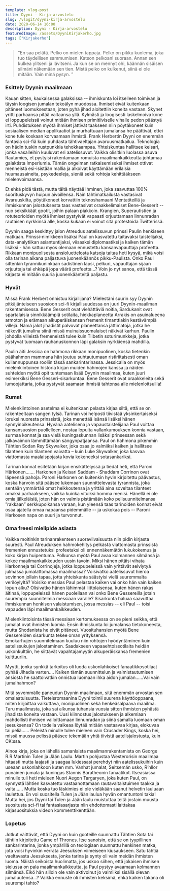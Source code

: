 ```yaml
---
template: vlog-post
title: Dyyni - Kirja-arvostelu
slug: /vlogit/dyyni-kirja-arvostelu
date: 2020-06-14 16:00
description: Dyyni - Kirja-arvostelu
featuredImage: /assets/DyyniKirjakerho.jpg
tags: ["Kirjakerho"]
---
```

>”En saa pelätä.
>Pelko on mielen tappaja. Pelko on pikku kuolema, joka tuo täydellisen sammumisen.
>Katson pelkoani suoraan.
>Annan sen kulkea ylitseni ja lävitseni.
>Ja kun se on mennyt ohi, käännän sisäisen silmäni näkemään sen tien.
>Mistä pelko on kulkenut, siinä ei ole mitään.
>Vain minä pysyn. ”

### Esittely Dyynin maailmaan

Kauan sitten, kaukaisessa galaksissa -- ihmiskunta loi itselleen toimivan ja täysin loogisen jumalan tekoälyn muodossa. Ihmiset eivät kuitenkaan pitäneet luomuksestaan, joten pyhä jihad aloitettiin koneita vastaan. Skynet yritti parhaansa pitää valtaansa yllä. Kylmästi ja loogisesti laskelmoiva kone ei loppupeleissä voinut mitään ihmisen primitiiviselle vihalle pedon päästyä irti. Puhdistuksen myötä ihmiset jättivät taakseen niin pöytäkoneet kuin sosiaalisen median applikaatiot ja murhattuaan jumalansa he päättivät, ettei kone tule koskaan korvaamaan ihmistä.
Frank Herbertin Dyyni on enemmän fantasia sci-fiä kuin puhdasta tähtivaeltajan avaruusmatkailua. Teknologia on hädin tuskin rustpunkkia tehokkaampaa. Yhteiskuntaa hallitsee keisari, jonka vasalleihin kuuluvat eri aatelissuvut. Vaikka olisitkin luolassa asuva Rautamies, et pystyisi rakentamaan romuista maailmankaikkeutta johtamaa galaktista Imperiumia.  Tämän ongelman ratkaisemiseksi ihmiset ottivat menneistä esi-isistään mallia ja alkoivat käyttämään erilaisia huumausaineita, psykedeeleja, sieniä sekä rohtoja kehittääkseen mielenvoimaansa.  

Et ehkä pidä tästä, mutta tältä näyttää ihminen, joka saavuttaa 100% suorituskyvyn huipun aivoillensa.
Näin tähtimatkailusta vastasivat Avaruuskilta, pöytäkoneet korvattiin teknoshamaani Mentatiteillä ja ihmiskunnan jalostuksesta taas vastasivat oraakkelimaiset Bene-Gesserit -- nuo seksikkäät gootit, joihin palaan piakkoin.  Krangien, Superautistien ja rotuteorioiden myötä ihmiset pystyivät vapaasti orjuuttamaan linnunradan rautaisen nyrkkinsä alle, koska kukaan ei voinut sitä protestoida Twitterissä.

Dyynin saaga keskittyy jalon Atreudus aatelissuvun prinssi Paulin henkiseen matkaan.  Prinssi-nimikkeen lisäksi Paul on kasvatettu taitavaksi taistelijaksi, data-analytiikan asiantuntijaksi, viisaaksi diplomaatiksi ja kaiken tämän lisäksi - hän sattuu myös olemaan ennustettu kansanvapauttaja profeetta. Rikkaan monipuolisesta ansioluettelosta katsoja taitaa heti kysyä, mikä voisi olla tarinan aikana paljastuva juonenkäännös pikku-Paulista. Onko Paul sittenkin tyrannikuninkaan sadistinen lapsi, pelkuri, vapauttajan sijaan orjuuttaja tai ehkäpä jopa väärä profeetta…? Voin jo nyt sanoa, että tässä kirjasta ei mitään suuria juonenkäänteitä paljastu.
### Hyvät

Missä Frank Herbert onnistuu kirjailijana? Mielestäni suurin syy Dyynin pitkäjänteiseen suosioon sci-fi kirjallisuudessa on juuri Dyynin-maailman rakentamisessa.  Bene Gesserit ovat viehättäviä noitia, Sardukanit ovat spartalaisia sinnikkäämpiä sotilaita, hiekkaplaneetta Arrakis on asuinalueena armoton ja erämaan alkuperäiskansan fremenit timanttiakin kestävämpiä villejä.  Nämä jalot jihadistit palvovat planeettansa jättimatoja, jotka he näkevät jumalina siinä missä muinaissuomalaiset näkivät karhun. Paulin johdolla villeistä fremeneistä tulee kuin Tiibetin soturimunkkeja, jotka pystyvät tuomaan rauhanuskonnon läpi galaksin nyrkkiensä mahdilla. 

Paulin äiti Jessica on hahmona rikkaan monipuolinen, koska tietenkin päähahmon mammana hän joutuu suhtautumaan ristiriitaisesti oman kullannuppunsa rooliin tässä sankarintarinassa. Jessicalla on myös mielenkiintoinen historia kirjan muiden hahmojen kanssa ja näiden suhteiden myötä opit tuntemaan lisää Dyynin maailmaa, kuten juuri esimerkiksi Bene Gesseri-sisarkuntaa. Bene Gesserit ovat oraakkeleita sekä lumoojattaria, jotka pystyvät saamaan ihmisiä tahtonsa alle mielenloitsuilla! 
### Rumat

Mielenkiintoinen asetelma ei kuitenkaan pelasta kirjaa siltä, että se on rakenteeltaan sangen tylsä. Tarinan voi helposti tiivistää yksinkertaiseksi loruksi nuoresta prinssistä, joka menettää isänsä lisäksi hänen synnyinoikeutensa. Hyvänä aatelisena ja vapaustaistelijana Paul voittaa kansansuosion puollelleen, nostaa lopulta vallankumouksen konnia vastaan, surmaa konnat ja saa vielä kuningaskunnan lisäksi prinsessan sekä jalkavaimon lämmittämään sängynpatjaansa. Paul on hahmona pikemmin Tähtien Sodan Rey Skywalker, joka osaa jo valmiiksi kaiken ja hallitsee tilanteen kuin tilanteen vaivatta – kuin Luke Skywalker, joka kasvaa viattomasta maalaispojasta kovia kokeneeksi sotasankariksi.

Tarinan konnat esitetään kirjan ensikättelyssä ja tiedät heti, että Paroni Härkönen……. Harkonen ja Keisari Saddam - Shaddam Corrinon ovat läpeensä pahoja. Paroni Harkonen on kuitenkin hyvin kirjoitettu päävastus, koska harvoin sitä pääsee lukemaan suunnittelevasta tyrannista, joka sentään ymmärtää omat heikkoutensa ja yrittää aina soveltaa tilanteet omaksi parhaakseen, vaikka kuinka vituiksi homma menisi. Hänellä ei ole omia jälkeläisiä, joten hän on valmis pistämään koko pelisuunnitelmansa ”rakkaan” serkkupoikansa varaan, kun yleensä taas tarinoiden konnat eivät osaa ajatella omaa napaansa pidemmälle -- ja uskokaa pois -- Paroni Harkosen napa on suuri ja turvonnut.
### Oma freesi mielipide asiasta 

Vaikka moitinkin tarinanrakenteen suoraviivaisuutta niin pidin kirjasta suuresti. Paul Atreuduksen hahmokehitys pelkästä viattomasta prinssistä fremenien ennustetuksi profeetaksi oli ennennäkemätön lukukokemus ja koko kirjan huipentuma. Polkunsa myötä Paul avaa kolmannen silmänsä ja kokee maailmankaikkeuden uusin tavoin. Miksi hänen pitäisi vihata Harkonneja tai Corrinojeja, jotka loppupeleissä vain yrittävät selviytyä julmassa jumalattomassa maailmassa? Voisivatko aatelissuvut hieroa sovinnon jollain tapaa, jotta yhteiskunta säästyisi vielä suuremmalta verilöylyltä? Voisiko messias Paul pelastaa kaiken vai onko hän vain kaiken lopun alku? Olisivatko hänen lähimmät liittolaisensa, kuten hänen rakas äitinsä, loppupeleissä hänen puolellaan vai onko Bene Gessereilla jotain suurempia suunnitelmia messiaan varalle? Sisarkunta haluaa saavuttaa ihmiskunnan henkisen valaistumisen, jossa messias -- eli Paul -- toisi vapauden läpi maailmankaikkeuden.

Mielenkiintoisinta tässä messiaan kertomuksessa on se pieni seikka, että jumalat ovat ihmisten luomia. Ensin ihmiskunta loi jumalansa tietokoneesta, mutta Shodanista he eivät pitäneet. Vuosituhansien myötä Bene Gessereiden sisarkunta tekee oman yrityksensä.  
Emokarhujen suunnitelmaan kuuluu niin rohtojen hyödyntäminen kuin aatelissukujen jalostaminen. Saadakseen vapaaehtoissotilaita heidän uskonkulttiin, he siittävät vapahtajamyytin alkuperäiskansa fremenien kulttuuriin.

Myytti, jonka synkkä tarkoitus oli luoda uskonlahkoiset fanaatikkosotilaat pyhää Jihadia varten…. Kaiken tämän suunnittelun ja valmistautumisen ansiosta he saattoivatkin onnistua luomaan ihka aidon jumalan……Vai vain jumalhahmon? 

Mitä syvemmälle paneudun Dyynin maailmaan, sitä enemmän arvostan sen omalaatuisuutta. Tieteisromaanina Dyyni toimii suurena käyttöoppaana, miten kirjoittaa vaikuttava, monipuolinen sekä henkeäsalpaava maailma. Taru maailmasta, joka sai alkunsa tuhansia vuosia sitten ihmisten pyhästä jihadista koneita vastaan. Uusi kiinnostus jalostukseen ja alkemiaan mahdollisti ihmisen valloittamaan linnunradan ja siinä samalla luomaan oman jeesuksensa? On todella vaikeaa löytää mitään vastaavaa kirjaa, elokuvaa tai peliä…… Peleistä minulle tulee mieleen vain Crusader Kings, koska hei, missä muussa pelissä pääsee tekemään yhtä tiivistä aatelisjalostusta, kuin CK:ssa. 

Ainoa kirja, joka on lähellä samanlaista maailmanrakentamista on George R.R Martinin Tulen ja Jään Laulu.  Martin pohjustaa Westerorisin maailmaa hitaasti mutta laajasti ja saagaa lukiessasi perehdyt niin aatelissukuihin kuin useaan uskonlahkoon kuten mm. Vanhat jumalat, Seitsemän usko, R’hllor punainen jumala ja kuningas Stannis Baratheonin fanaatikot. Itseasiassa minulle tuli heti mieleen Nuori Aegon Targaryen, joka kuten Paul, on synnystä lähtien kasvatettu vastaanottamaan rautavaltaistuimen taakka ja valta…… Mutta koska tuo läskimies ei ole vieläkään saanut helvetin lauluaan laulettua. En voi suositella Tulen ja Jään laulua hyvän omantuntoni takia! Mutta hei, jos Dyyni tai Tulen ja Jään laulu muistuttaa teitä jostain muusta suositusta sci-fi tai fantasiasarjasta niin ehdottomasti laittakaa kirjasuosituksia videon kommenttikenttään.
### Lopetus 

Jotkut väittävät, että Dyyni on kuin gooteille suunnattu Tähtien Sota tai tähtiin kirjoitettu Game of Thrones. Itse sanoisin, että se on tyypillinen sankarintarina, jonka ympärillä on teologiaan suunnattu henkinen matka, jota voisi hyvinkin verrata Jeesuksen viimeiseen kiusaukseen.
Satu tähtiä vaeltavasta Jeesuksesta, jonka tarina ja synty oli vain meidän ihmisten luoma. Näistä seikoista huolimatta, jos uskoo siihen, että jokaisen ihmisen sielussa on pala maailmankaikkeutta, ja Paul pystyy avaamaan kolmannen silmänsä. Eikö hän silloin ole vain aktivoinut jo valmiiksi sisällä olevan jumaluutensa…? 
Vaikka ennuste oli ihmisten keksimä, ehkä kaiken takana oli suurempi tahto? 

